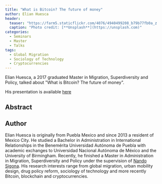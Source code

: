 ```yaml
---
title: "What is Bitcoin? The future of money"
author: Elian Huesca
header:
  teaser: "https://farm5.staticflickr.com/4076/4940499208_b79b77fb0a_z.jpg"
  caption: "Photo credit: [**Unsplash**](https://unsplash.com)"
categories:
  - Seminars
  - Master
  - Talks
tags:
  - Global Migration
  - Sociology of Technology
  - Cryptocurrencies
---
```


Elian Huesca, a 2017 graduated Master in Migration, Superdiversity and Policy,
talked about "What is Bitcoin? The future of money".


His presentation is available [here](https://github.com/MexicanSocietyUoB/seminars/blob/master/assets/slides/ehuesca112017/slides.pdf)


## Abstract


## Author
Elian Huesca is originally from Puebla Mexico and since 2013 a resident of
Mexico City. He studied a Bachelor in Administration in International Relationships
in the Benemérita Universidad Autónoma de Puebla with academic
exchanges to Universidad Nacional Autónoma de México and the University of Birmingham.
Recently, he finished a Master in Administration in Migration, Superdiversity
and Policy under the supervision of [Nando Sigona](https://www.birmingham.ac.uk/staff/profiles/social-policy/sigona-nando.aspx).
His research interests range from global migration, urban mobility design,
drug policy reform, sociology of technology and more recently Bitcoin,
blockchain and cryptocurrencies.
